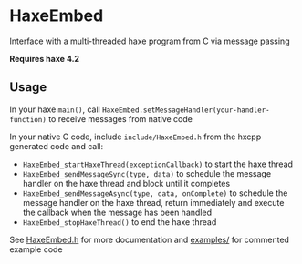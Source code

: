 # HaxeEmbed

Interface with a multi-threaded haxe program from C via message passing

**Requires haxe 4.2**

## Usage
In your haxe `main()`, call `HaxeEmbed.setMessageHandler(your-handler-function)` to receive messages from native code

In your native C code, include `include/HaxeEmbed.h` from the hxcpp generated code and call:
- `HaxeEmbed_startHaxeThread(exceptionCallback)` to start the haxe thread
- `HaxeEmbed_sendMessageSync(type, data)` to schedule the message handler on the haxe thread and block until it completes
- `HaxeEmbed_sendMessageAsync(type, data, onComplete)` to schedule the message handler on the haxe thread, return immediately and execute the callback when the message has been handled
- `HaxeEmbed_stopHaxeThread()` to end the haxe thread

See [HaxeEmbed.h](./HaxeEmbed.h) for more documentation and [examples/](./examples/) for commented example code
